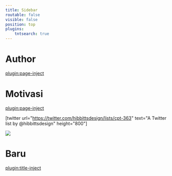 ```yaml
---
title: Sidebar
routable: false
visible: false
position: top
plugins:
    tntsearch: true
---
```


# Author

[plugin:page-inject](/author)

# Motivasi

[plugin:page-inject](/blog/my-presentation)

[twitter url="https://twitter.com/hibbittsdesign/lists/cpt-363" text="A Twitter list by @hibbittsdesign" height="800"]

<a href="https://www.exoclick.com/?login=EndiHariadi19"><img src="https://www.exoclick.com/banners/300x425.gif" border="0" class="rounded mx-auto d-block"></a>

# Baru

[plugin:title-inject](/blog/mp3-editing-software)

